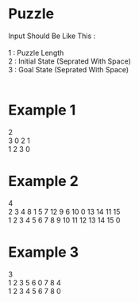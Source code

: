 # Puzzle
Input Should Be Like This : <br/>
<br/>
1 : Puzzle Length <br/>
2 : Initial State (Seprated With Space) <br/>
3 : Goal State (Seprated With Space) <br/> <br/>

# Example 1 <br/>
2 <br/>
3 0 2 1 <br/>
1 2 3 0 <br/>

# Example 2 <br/>
4 <br/>
2 3 4 8 1 5 7 12 9 6 10 0 13 14 11 15 <br/>
1 2 3 4 5 6 7 8 9 10 11 12 13 14 15 0 <br/>

# Example 3 <br/>
3 <br/>
1 2 3 5 6 0 7 8 4 <br/>
1 2 3 4 5 6 7 8 0 <br/>
